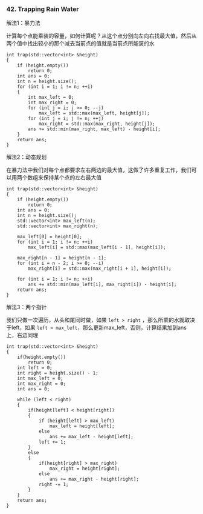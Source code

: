 ### 42. Trapping Rain Water

解法1：暴力法

计算每个点能乘装的容量，如何计算呢？从这个点分别向左向右找最大值，然后从两个值中找出较小的那个减去当前点的值就是当前点所能装的水

```
int trap(std::vector<int> &height)
{
    if (height.empty())
        return 0;
    int ans = 0;
    int n = height.size();
    for (int i = 1; i != n; ++i)
    {
        int max_left = 0;
        int max_right = 0;
        for (int j = i; j >= 0; --j)
            max_left = std::max(max_left, height[j]);
        for (int j = i; j != n; ++j)
            max_right = std::max(max_right, height[j]);
        ans += std::min(max_right, max_left) - height[i];
    }
    return ans;
}
```

解法2：动态规划

在暴力法中我们对每个点都要求左右两边的最大值，这做了许多重复工作，我们可以用两个数组来保持某个点的左右最大值

```
int trap(std::vector<int> &height)
{
    if (height.empty())
        return 0;
    int ans = 0;
    int n = height.size();
    std::vector<int> max_left(n);
    std::vector<int> max_right(n);

    max_left[0] = height[0];
    for (int i = 1; i != n; ++i)
        max_left[i] = std::max(max_left[i - 1], height[i]);

    max_right[n - 1] = height[n - 1];
    for (int i = n - 2; i >= 0; --i)
        max_right[i] = std::max(max_right[i + 1], height[i]);

    for (int i = 1; i != n; ++i)
        ans += std::min(max_left[i], max_right[i]) - height[i];
    return ans;
}
```

解法3：两个指针

我们只做一次遍历，从头和尾同时做，如果 ```left > right``` ，那么所乘的水就取决于left，如果 ```left > max_left```，那么更新max_left，否则，计算结果加到ans上，右边同理

```
int trap(std::vector<int> &height)
{
    if(height.empty())
        return 0;
    int left = 0;
    int right = height.size() - 1;
    int max_left = 0;
    int max_right = 0;
    int ans = 0;

    while (left < right)
    {
        if(height[left] < height[right])
        {
            if (height[left] > max_left)
                max_left = height[left];
            else
                ans += max_left - height[left];
            left += 1;
        }
        else
        {
            if(height[right] > max_right)
                max_right = height[right];
            else
                ans += max_right - height[right];
            right -= 1;
        }
    }
    return ans;
}
```
